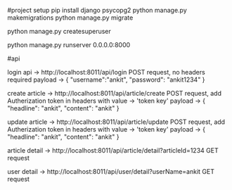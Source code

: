 
#project setup
pip install django psycopg2
python manage.py makemigrations
python manage.py migrate

python manage.py createsuperuser

python manage.py runserver 0.0.0.0:8000

#api 

login api -> http://localhost:8011/api/login
POST request, no headers required 
payload -> 
{
	"username":"ankit",
	"password": "ankit1234"
}


create article -> http://localhost:8011/api/article/create
POST request, add Autherization token in headers with value -> 'token key'
payload ->
{
	"headline": "ankit",
	"content": "ankit"
}


update article -> http://localhost:8011/api/article/update
POST request, add Autherization token in headers with value -> 'token key'
payload ->
{
	"headline": "ankit",
	"content": "ankit"
}


article detail -> http://localhost:8011/api/article/detail?articleId=1234
GET request


user detail -> http://localhost:8011/api/user/detail?userName=ankit
GET request
